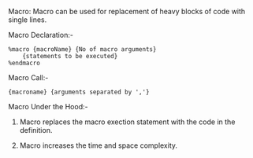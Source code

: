 Macro: Macro can be used for replacement of heavy blocks of code with single lines.

Macro Declaration:- 

    %macro {macroName} {No of macro arguments}
        {statements to be executed} 
    %endmacro    

Macro Call:-

    {macroname} {arguments separated by ','}

Macro Under the Hood:-
1. Macro replaces the macro exection statement with the code in the definition.

2. Macro increases the time and space complexity.
